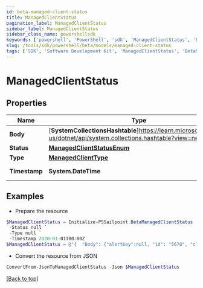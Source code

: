 ```yaml
---
id: beta-managed-client-status
title: ManagedClientStatus
pagination_label: ManagedClientStatus
sidebar_label: ManagedClientStatus
sidebar_class_name: powershellsdk
keywords: ['powershell', 'PowerShell', 'sdk', 'ManagedClientStatus', 'BetaManagedClientStatus'] 
slug: /tools/sdk/powershell/beta/models/managed-client-status
tags: ['SDK', 'Software Development Kit', 'ManagedClientStatus', 'BetaManagedClientStatus']
---
```



# ManagedClientStatus

## Properties

Name | Type | Description | Notes
------------ | ------------- | ------------- | -------------
**Body** | [**SystemCollectionsHashtable**]https://learn.microsoft.com/en-us/dotnet/api/system.collections.hashtable?view=net-9.0 | ManagedClientStatus body information | [required]
**Status** | [**ManagedClientStatusEnum**](managed-client-status-enum) |  | [required]
**Type** | [**ManagedClientType**](managed-client-type) |  | [required]
**Timestamp** | **System.DateTime** | timestamp on the Client Status update | [required]

## Examples

- Prepare the resource
```powershell
$ManagedClientStatus = Initialize-PSSailpoint.BetaManagedClientStatus  -Body {alertKey=, id=5678, clusterId=1234, ccg_etag=ccg_etag123xyz456, ccg_pin=NONE, cookbook_etag=20210420125956-20210511144538, hostname=megapod-useast1-secret-hostname.sailpoint.com, internal_ip=127.0.0.1, lastSeen=1620843964604, sinceSeen=14708, sinceSeenMillis=14708, localDev=false, stacktrace=, state=null, status=NORMAL, uuid=null, product=idn, va_version=null, platform_version=2, os_version=2345.3.1, os_type=flatcar, hypervisor=unknown} `
 -Status null `
 -Type null `
 -Timestamp 2020-01-01T00:00Z
$ManagedClientStatus = @"{  "Body": {"alertKey":null, "id": "5678", "clusterId": "1234", "ccg_etag": "ccg_etag123xyz456", "ccg_pin": "NONE", "cookbook_etag": "20210420125956-20210511144538", "hostname": "megapod-useast1-secret-hostname.sailpoint.com", "internal_ip": "127.0.0.1", "lastSeen": "1620843964604", "sinceSeen": "14708", "sinceSeenMillis": "14708", "localDev": false, "stacktrace":null, "state": null, "status": "NORMAL", "uuid": null, "product": "idn", "va_version": null, "platform_version": "2", "os_version": "2345.3.1", "os_type": "flatcar", "hypervisor": "unknown}", "Status": null, "Type": null, "Timestamp": "2020-01-01T00:00Z" }}"@
```

- Convert the resource from JSON
```powershell
ConvertFrom-JsonToManagedClientStatus -Json $ManagedClientStatus
```


[[Back to top]](#) 


